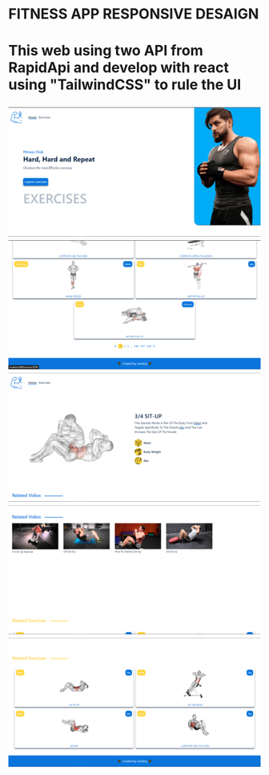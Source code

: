<h1>FITNESS APP RESPONSIVE DESAIGN<h1/>

This web using two API from RapidApi and develop with react using "TailwindCSS" to rule the UI

<img src="https://github.com/luxuling/fitness-APP/blob/main/src/assets/screenshoot/Screenshot_42.png"/>
<img src="https://github.com/luxuling/fitness-APP/blob/main/src/assets/screenshoot/Screenshot_44.png"/>
<img src="https://github.com/luxuling/fitness-APP/blob/main/src/assets/screenshoot/Screenshot_45.png"/>
<img src="https://github.com/luxuling/fitness-APP/blob/main/src/assets/screenshoot/Screenshot_46.png"/>
<img src="https://github.com/luxuling/fitness-APP/blob/main/src/assets/screenshoot/Screenshot_47.png"/>

